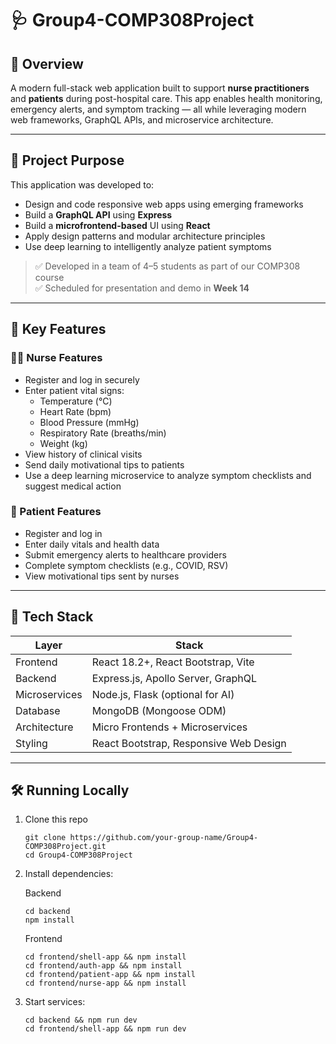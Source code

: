 # 🩺 Group4-COMP308Project

## 🧠 Overview

A modern full-stack web application built to support **nurse practitioners** and **patients** during post-hospital care. This app enables health monitoring, emergency alerts, and symptom tracking — all while leveraging modern web frameworks, GraphQL APIs, and microservice architecture.

---

## 🎯 Project Purpose

This application was developed to:

- Design and code responsive web apps using emerging frameworks
- Build a **GraphQL API** using **Express**
- Build a **microfrontend-based** UI using **React**
- Apply design patterns and modular architecture principles
- Use deep learning to intelligently analyze patient symptoms

> ✅ Developed in a team of 4–5 students as part of our COMP308 course  
> ✅ Scheduled for presentation and demo in **Week 14**

---

## 🏥 Key Features

### 👩‍⚕️ Nurse Features

- Register and log in securely
- Enter patient vital signs:
  - Temperature (°C)
  - Heart Rate (bpm)
  - Blood Pressure (mmHg)
  - Respiratory Rate (breaths/min)
  - Weight (kg)
- View history of clinical visits
- Send daily motivational tips to patients
- Use a deep learning microservice to analyze symptom checklists and suggest medical action

### 🧍 Patient Features

- Register and log in
- Enter daily vitals and health data
- Submit emergency alerts to healthcare providers
- Complete symptom checklists (e.g., COVID, RSV)
- View motivational tips sent by nurses

---

## 🧱 Tech Stack

| Layer         | Stack                                      |
|--------------|---------------------------------------------|
| Frontend     | React 18.2+, React Bootstrap, Vite          |
| Backend      | Express.js, Apollo Server, GraphQL          |
| Microservices| Node.js, Flask (optional for AI)            |
| Database     | MongoDB (Mongoose ODM)                      |
| Architecture | Micro Frontends + Microservices             |
| Styling      | React Bootstrap, Responsive Web Design      |

---

## 🛠️ Running Locally

1. Clone this repo

    ```
    git clone https://github.com/your-group-name/Group4-COMP308Project.git
    cd Group4-COMP308Project
    ```
    
2. Install dependencies:

    Backend
    ```
    cd backend
    npm install

    ```
    Frontend
    ```
    cd frontend/shell-app && npm install
    cd frontend/auth-app && npm install
    cd frontend/patient-app && npm install
    cd frontend/nurse-app && npm install
    ```
3. Start services:
    ```
    cd backend && npm run dev
    cd frontend/shell-app && npm run dev
    ```